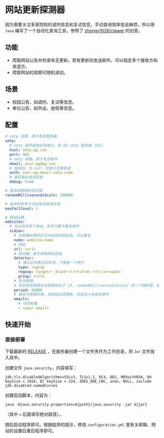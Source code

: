 # 网站更新探测器

因为需要关注多家院校的调剂信息和复试信息，手动查询效率低且麻烦，所以用 `Java` 编写了一个自动化查询工具，参照了 [zhongy1026/clawer](https://github.com/zhongy1026/clawer) 的创意。

## 功能

* 爬取网站公告并检查有无更新。若有更新则发送邮件。可以指定多个接收方和发送方。
* 爬取网站的周期可随机波动。

## 场景

* 校园公告，如调剂、复试等信息。
* 单位公告，如外出、放假等信息。

## 配置

```yaml
# smtp 设置，用于发送服务器
smtp:
  # smtp 服务器地址和端口，如 QQ smtp 服务器（SSL）
  host: smtp.qq.com
  port: 465
  # smtp 邮箱，用于发送邮件
  email: your-qq@qq.com
  # 授权码，为 null 时表示无需登录
  auth: your-qq-email-smtp-code
  # 是否输出调试信息
  debug: true

# 查询周期随机扰动值
randomMillisecondsScale: 180000

# 查询失败多少次后取消查询任务
maxFailCount: 1

# 网站设置
websites:
  # 可以检测多个网站，名字只要不重复即可
  xidian:
    # 在邮箱标题和正文中出现的网站名，可以重复
    name: website-name
    # 网站
    url: <url>
    # 检测器，用于获取网站信息
    detector:
      # 通过正则表达式检测，下面是一个例子
      type: regexp
      regexp: target="_blank">(?<title>.+?)</a><span>
      group: title
    # 检测周期。
    # 实际检测周期为本周期加位于 [0, randomMillisecondsScale] 的一个随机值，单位毫秒
    period: 60000
    # 接收方邮箱列表。当网站出现更新，则这些人会收到邮件
    emails:
      # 你的邮箱
      - <your email>
```

## 快速开始

### 直接部署

下载最新的 [RELEASE](https://github.com/Chuanwise/websites-update-detector/releases/) ，在服务器创建一个文件夹作为工作目录，将 `Jar` 文件放入其中。

创建文件 `java.security`，内容填写：

```
jdk.tls.disabledAlgorithms=SSLv3, TLSv1.1, RC4, DES, MD5withRSA, DH keySize < 1024, EC keySize < 224, 3DES_EDE_CBC, anon, NULL, include jdk.disabled.namedCurves
```

创建启动脚本，内容为：

```shell
java -Djava.security.properties=${path}/java.security -jar ${jar}
```

（其中 `=` 后面填写绝对路径）。

随后启动程序即可。根据程序的提示，修改 `configuration.yml` 里有关邮箱、网站的设置后重启程序即可。
